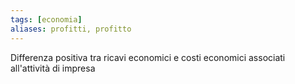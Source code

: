 ```yaml
---
tags: [economia]
aliases: profitti, profitto
---
```

Differenza positiva tra ricavi economici e costi economici associati all'attività di impresa  